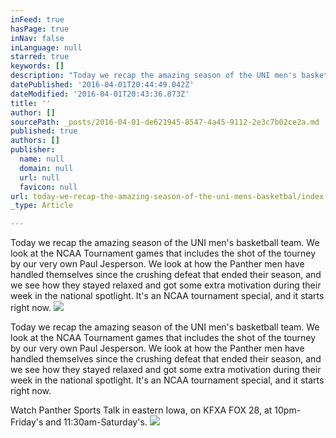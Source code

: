 ```yaml
---
inFeed: true
hasPage: true
inNav: false
inLanguage: null
starred: true
keywords: []
description: "Today we recap the amazing season of the UNI men's basketball team. We look at the NCAA Tournament games that includes the shot of the tourney by our very own Paul Jesperson. We look at how the Panther men have handled themselves since the crushing defeat that ended their season, and we see how they stayed relaxed and got some extra motivation during their week in the national spotlight. It's an NCAA tournament special, and it starts right now."
datePublished: '2016-04-01T20:44:49.042Z'
dateModified: '2016-04-01T20:43:36.873Z'
title: ''
author: []
sourcePath: _posts/2016-04-01-de621945-8547-4a45-9112-2e3c7b02ce2a.md
published: true
authors: []
publisher:
  name: null
  domain: null
  url: null
  favicon: null
url: today-we-recap-the-amazing-season-of-the-uni-mens-basketbal/index.html
_type: Article

---
```

Today we recap the amazing season of the UNI men's basketball team. We look at the NCAA Tournament games that includes the shot of the tourney by our very own Paul Jesperson. We look at how the Panther men have handled themselves since the crushing defeat that ended their season, and we see how they stayed relaxed and got some extra motivation during their week in the national spotlight. It's an NCAA tournament special, and it starts right now.
![](https://the-grid-user-content.s3-us-west-2.amazonaws.com/09f6baea-b242-4641-b892-e5349c601c85.jpg)

Today we recap the amazing season of the UNI men's basketball team. We look at the NCAA Tournament games that includes the shot of the tourney by our very own Paul Jesperson. We look at how the Panther men have handled themselves since the crushing defeat that ended their season, and we see how they stayed relaxed and got some extra motivation during their week in the national spotlight. It's an NCAA tournament special, and it starts right now.

Watch Panther Sports Talk in eastern Iowa, on KFXA FOX 28, at 10pm-Friday's and 11:30am-Saturday's.
![](https://the-grid-user-content.s3-us-west-2.amazonaws.com/f1a83efe-e485-44c5-865f-228323c42579.jpg)